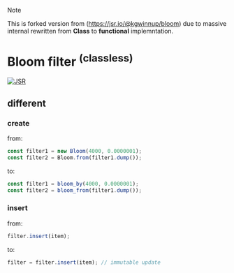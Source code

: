 > [!NOTE]
> This is forked version from (https://jsr.io/@kgwinnup/bloom)
> due to massive internal rewritten from **Class** to **functional**
> implemntation.

# Bloom filter <sup>(classless)</sup>

[![JSR](https://jsr.io/badges/@imcotton/bloom)](https://jsr.io/@imcotton/bloom)





## different

### create

from:

```ts
const filter1 = new Bloom(4000, 0.0000001);
const filter2 = Bloom.from(filter1.dump());
```

to:

```ts
const filter1 = bloom_by(4000, 0.0000001);
const filter2 = bloom_from(filter1.dump());
```





### insert

from:

```ts
filter.insert(item);
```

to:

```ts
filter = filter.insert(item); // immutable update
```


